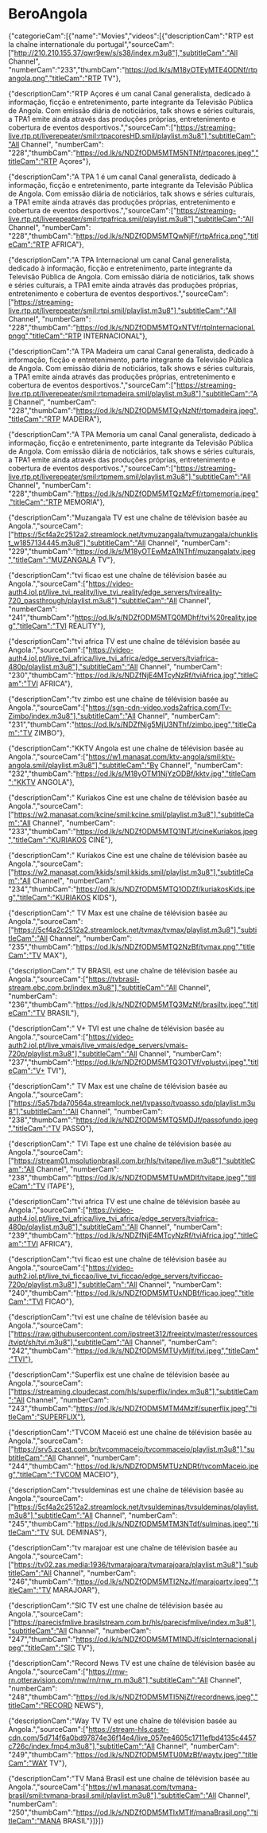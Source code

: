 # BeroAngola
{"categorieCam":[{"name":"Movies","videos":[{"descriptionCam":"RTP est la chaîne internationale du portugal","sourceCam":["http://210.210.155.37/qwr9ew/s/s38/index.m3u8"],"subtitleCam":"All Channel", "numberCam":"233","thumbCam":"https://od.lk/s/M18yOTEyMTE4ODNf/rtpangola.png","titleCam":"RTP TV"},

{"descriptionCam":"RTP Açores é um canal Canal generalista, dedicado à informação, ficção e entretenimento, parte integrante da Televisão Pública de Angola. Com emissão diária de noticiários, talk shows e séries culturais, a TPA1 emite ainda através das produções próprias, entretenimento e cobertura de eventos desportivos.","sourceCam":["https://streaming-live.rtp.pt/liverepeater/smil:rtpacoresHD.smil/playlist.m3u8"],"subtitleCam":"All Channel", "numberCam": "228","thumbCam":"https://od.lk/s/NDZfODM5MTM5NTNf/rtpacores.jpeg","titleCam":"RTP Açores"},

{"descriptionCam":"A TPA 1 é um canal Canal generalista, dedicado à informação, ficção e entretenimento, parte integrante da Televisão Pública de Angola. Com emissão diária de noticiários, talk shows e séries culturais, a TPA1 emite ainda através das produções próprias, entretenimento e cobertura de eventos desportivos.","sourceCam":["https://streaming-live.rtp.pt/liverepeater/smil:rtpafrica.smil/playlist.m3u8"],"subtitleCam":"All Channel", "numberCam": "228","thumbCam":"https://od.lk/s/NDZfODM5MTQwNjFf/rtpAfrica.png","titleCam":"RTP AFRICA"},

{"descriptionCam":"A TPA Internacional um canal Canal generalista, dedicado à informação, ficção e entretenimento, parte integrante da Televisão Pública de Angola. Com emissão diária de noticiários, talk shows e séries culturais, a TPA1 emite ainda através das produções próprias, entretenimento e cobertura de eventos desportivos.","sourceCam":["https://streaming-live.rtp.pt/liverepeater/smil:rtpi.smil/playlist.m3u8"],"subtitleCam":"All Channel", "numberCam": "228","thumbCam":"https://od.lk/s/NDZfODM5MTQxNTVf/rtpInternacional.pngg","titleCam":"RTP INTERNACIONAL"},

{"descriptionCam":"A TPA Madeira um canal Canal generalista, dedicado à informação, ficção e entretenimento, parte integrante da Televisão Pública de Angola. Com emissão diária de noticiários, talk shows e séries culturais, a TPA1 emite ainda através das produções próprias, entretenimento e cobertura de eventos desportivos.","sourceCam":["https://streaming-live.rtp.pt/liverepeater/smil:rtpmadeira.smil/playlist.m3u8"],"subtitleCam":"All Channel", "numberCam": "228","thumbCam":"https://od.lk/s/NDZfODM5MTQyNzNf/rtpmadeira.jpeg","titleCam":"RTP MADEIRA"},

{"descriptionCam":"A TPA Memoria um canal Canal generalista, dedicado à informação, ficção e entretenimento, parte integrante da Televisão Pública de Angola. Com emissão diária de noticiários, talk shows e séries culturais, a TPA1 emite ainda através das produções próprias, entretenimento e cobertura de eventos desportivos.","sourceCam":["https://streaming-live.rtp.pt/liverepeater/smil:rtpmem.smil/playlist.m3u8"],"subtitleCam":"All Channel", "numberCam": "228","thumbCam":"https://od.lk/s/NDZfODM5MTQzMzFf/rtpmemoria.jpeg","titleCam":"RTP MEMORIA"},

{"descriptionCam":"Muzangala TV est une chaîne de télévision basée au Angola.","sourceCam":["https://5cf4a2c2512a2.streamlock.net/tvmuzangala/tvmuzangala/chunklist_w1857134445.m3u8"],"subtitleCam":"All Channel", "numberCam": "229","thumbCam":"https://od.lk/s/M18yOTEwMzA1NThf/muzangalatv.jpeg","titleCam":"MUZANGALA TV"},

{"descriptionCam":"tvi ficao est une chaîne de télévision basée au Angola.","sourceCam":["https://video-auth4.iol.pt/live_tvi_reality/live_tvi_reality/edge_servers/tvireality-720_passthrough/playlist.m3u8"],"subtitleCam":"All Channel", "numberCam": "241","thumbCam":"https://od.lk/s/NDZfODM5MTQ0MDhf/tvi%20reality.jpeg","titleCam":"TVI REALITY"},

{"descriptionCam":"tvi africa TV est une chaîne de télévision basée au Angola.","sourceCam":["https://video-auth4.iol.pt/live_tvi_africa/live_tvi_africa/edge_servers/tviafrica-480p/playlist.m3u8"],"subtitleCam":"All Channel", "numberCam": "230","thumbCam":"https://od.lk/s/NDZfNjE4MTcyNzRf/tviAfrica.jpg","titleCam":"TVI AFRICA"},

{"descriptionCam":"tv zimbo est une chaîne de télévision basée au Angola.","sourceCam":["https://sgn-cdn-video.vods2africa.com/Tv-Zimbo/index.m3u8"],"subtitleCam":"All Channel", "numberCam": "231","thumbCam":"https://od.lk/s/NDZfNjg5MjU3NThf/zimbo.jpeg","titleCam":"TV ZIMBO"},

{"descriptionCam":"KKTV Angola est une chaîne de télévision basée au Angola.","sourceCam":["https://w1.manasat.com/ktv-angola/smil:ktv-angola.smil/playlist.m3u8"],"subtitleCam":"By Channel", "numberCam": "232","thumbCam":"https://od.lk/s/M18yOTM1NjYzODBf/kktv.jpg","titleCam":"KKTV ANGOLA"},

{"descriptionCam":" Kuriakos Cine est une chaîne de télévision basée au Angola.","sourceCam":["https://w2.manasat.com/kcine/smil:kcine.smil/playlist.m3u8"],"subtitleCam":"All Channel", "numberCam": "233","thumbCam":"https://od.lk/s/NDZfODM5MTQ1NTJf/cineKuriakos.jpeg","titleCam":"KURIAKOS CINE"},

{"descriptionCam":" Kuriakos Cine est une chaîne de télévision basée au Angola.","sourceCam":["https://w2.manasat.com/kkids/smil:kkids.smil/playlist.m3u8"],"subtitleCam":"All Channel", "numberCam": "234","thumbCam":"https://od.lk/s/NDZfODM5MTQ1ODZf/kuriakosKids.jpeg","titleCam":"KURIAKOS KIDS"},

{"descriptionCam":" TV Max est une chaîne de télévision basée au Angola.","sourceCam":["https://5cf4a2c2512a2.streamlock.net/tvmax/tvmax/playlist.m3u8"],"subtitleCam":"All Channel", "numberCam": "235","thumbCam":"https://od.lk/s/NDZfODM5MTQ2NzBf/tvmax.png","titleCam":"TV MAX"},

{"descriptionCam":" TV BRASIL est une chaîne de télévision basée au Angola.","sourceCam":["https://tvbrasil-stream.ebc.com.br/index.m3u8"],"subtitleCam":"All Channel", "numberCam": "236","thumbCam":"https://od.lk/s/NDZfODM5MTQ3MzNf/brasiltv.jpeg","titleCam":"TV BRASIL"},

{"descriptionCam":" V+ TVI est une chaîne de télévision basée au Angola.","sourceCam":["https://video-auth2.iol.pt/live_vmais/live_vmais/edge_servers/vmais-720p/playlist.m3u8"],"subtitleCam":"All Channel", "numberCam": "237","thumbCam":"https://od.lk/s/NDZfODM5MTQ3OTVf/vplustvi.jpeg","titleCam":"V+ TVI"},

{"descriptionCam":" TV Max est une chaîne de télévision basée au Angola.","sourceCam":["https://5a57bda70564a.streamlock.net/tvpasso/tvpasso.sdp/playlist.m3u8"],"subtitleCam":"All Channel", "numberCam": "238","thumbCam":"https://od.lk/s/NDZfODM5MTQ5MDJf/passofundo.jpeg","titleCam":"TV PASSO"},

{"descriptionCam":" TVI Tape est une chaîne de télévision basée au Angola.","sourceCam":["https://stream01.msolutionbrasil.com.br/hls/tvitape/live.m3u8"],"subtitleCam":"All Channel", "numberCam": "238","thumbCam":"https://od.lk/s/NDZfODM5MTUwMDlf/tvitape.jpeg","titleCam":"TV ITAPE"},

{"descriptionCam":"tvi africa TV est une chaîne de télévision basée au Angola.","sourceCam":["https://video-auth4.iol.pt/live_tvi_africa/live_tvi_africa/edge_servers/tviafrica-480p/playlist.m3u8"],"subtitleCam":"All Channel", "numberCam": "239","thumbCam":"https://od.lk/s/NDZfNjE4MTcyNzRf/tviAfrica.jpg","titleCam":"TVI AFRICA"},

{"descriptionCam":"tvi ficao est une chaîne de télévision basée au Angola.","sourceCam":["https://video-auth2.iol.pt/live_tvi_ficcao/live_tvi_ficcao/edge_servers/tvificcao-720p/playlist.m3u8"],"subtitleCam":"All Channel", "numberCam": "240","thumbCam":"https://od.lk/s/NDZfODM5MTUxNDBf/ficao.jpeg","titleCam":"TVI FICAO"},

{"descriptionCam":"tvi est une chaîne de télévision basée au Angola.","sourceCam":["https://raw.githubusercontent.com/ipstreet312/freeiptv/master/ressources/tvipt/sh/tvi.m3u8"],"subtitleCam":"All Channel", "numberCam": "242","thumbCam":"https://od.lk/s/NDZfODM5MTUyMjlf/tvi.jpeg","titleCam":"TVI"},

{"descriptionCam":"Superflix est une chaîne de télévision basée au Angola.","sourceCam":["https://streaming.cloudecast.com/hls/superflix/index.m3u8"],"subtitleCam":"All Channel", "numberCam": "243","thumbCam":"https://od.lk/s/NDZfODM5MTM4Mzlf/superflix.jpeg","titleCam":"SUPERFLIX"},

{"descriptionCam":"TVCOM Maceió est une chaîne de télévision basée au Angola.","sourceCam":["https://srv5.zcast.com.br/tvcommaceio/tvcommaceio/playlist.m3u8"],"subtitleCam":"All Channel", "numberCam": "244","thumbCam":"https://od.lk/s/NDZfODM5MTUzNDRf/tvcomMaceio.jpeg","titleCam":"TVCOM MACEIO"},

{"descriptionCam":"tvsuldeminas est une chaîne de télévision basée au Angola.","sourceCam":["https://5cf4a2c2512a2.streamlock.net/tvsuldeminas/tvsuldeminas/playlist.m3u8"],"subtitleCam":"All Channel", "numberCam": "245","thumbCam":"https://od.lk/s/NDZfODM5MTM3NTdf/sulminas.jpeg","titleCam":"TV SUL DEMINAS"},

{"descriptionCam":"tv marajoar est une chaîne de télévision basée au Angola.","sourceCam":["https://tv02.zas.media:1936/tvmarajoara/tvmarajoara/playlist.m3u8"],"subtitleCam":"All Channel", "numberCam": "246","thumbCam":"https://od.lk/s/NDZfODM5MTI2NzJf/marajoartv.jpeg","titleCam":"TV MARAJOAR"},

{"descriptionCam":"SIC TV est une chaîne de télévision basée au Angola.","sourceCam":["https://parecisfmlive.brasilstream.com.br/hls/parecisfmlive/index.m3u8"],"subtitleCam":"All Channel", "numberCam": "247","thumbCam":"https://od.lk/s/NDZfODM5MTM1NDJf/sicInternacional.jpeg","titleCam":"SIC TV"},

{"descriptionCam":"Record News  TV est une chaîne de télévision basée au Angola.","sourceCam":["https://rnw-rn.otteravision.com/rnw/rn/rnw_rn.m3u8"],"subtitleCam":"All Channel", "numberCam": "248","thumbCam":"https://od.lk/s/NDZfODM5MTI5NjZf/recordnews.jpeg","titleCam":"RECORD NEWS"},

{"descriptionCam":"Way TV  TV est une chaîne de télévision basée au Angola.","sourceCam":["https://stream-hls.castr-cdn.com/5d714f6a0bd97874e36f14e4/live_057ee4605c1711efbd4135c4457c726c/index.fmp4.m3u8"],"subtitleCam":"All Channel", "numberCam": "249","thumbCam":"https://od.lk/s/NDZfODM5MTU0MzBf/waytv.jpeg","titleCam":"WAY TV"},

{"descriptionCam":"TV Maná Brasil est une chaîne de télévision basée au Angola.","sourceCam":["https://w1.manasat.com/tvmana-brasil/smil:tvmana-brasil.smil/playlist.m3u8"],"subtitleCam":"All Channel", "numberCam": "250","thumbCam":"https://od.lk/s/NDZfODM5MTIxMTlf/manaBrasil.png","titleCam":"MANA BRASIL"}]}]}
 
   
 
 
  



